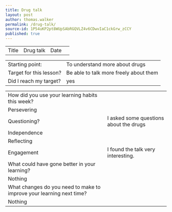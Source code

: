 ```yaml
---
title: Drug talk
layout: post
author: thomas.walker
permalink: /drug-talk/
source-id: 1P54uKP2pt8WUpSAbRGQVLZ4v6CDwvIaC1ckGrw_zCCY
published: true
---
```

<table>
  <tr>
    <td>Title</td>
    <td>Drug talk</td>
    <td>Date</td>
    <td></td>
  </tr>
</table>


<table>
  <tr>
    <td>Starting point:</td>
    <td>To understand more about drugs</td>
  </tr>
  <tr>
    <td>Target for this lesson?</td>
    <td>Be able to talk more freely about them</td>
  </tr>
  <tr>
    <td>Did I reach my target? </td>
    <td>yes</td>
  </tr>
</table>


<table>
  <tr>
    <td>How did you use your learning habits this week?</td>
    <td></td>
  </tr>
  <tr>
    <td>Persevering</td>
    <td></td>
  </tr>
  <tr>
    <td>Questioning?</td>
    <td> I asked some questions about the drugs</td>
  </tr>
  <tr>
    <td>Independence</td>
    <td></td>
  </tr>
  <tr>
    <td>Reflecting</td>
    <td></td>
  </tr>
  <tr>
    <td>Engagement</td>
    <td>I found the talk very interesting.</td>
  </tr>
  <tr>
    <td>What could have gone better in your learning?</td>
    <td></td>
  </tr>
  <tr>
    <td>Nothing</td>
    <td></td>
  </tr>
  <tr>
    <td>What changes do you need to make to improve your learning next time?</td>
    <td></td>
  </tr>
  <tr>
    <td>Nothing</td>
    <td></td>
  </tr>
</table>



